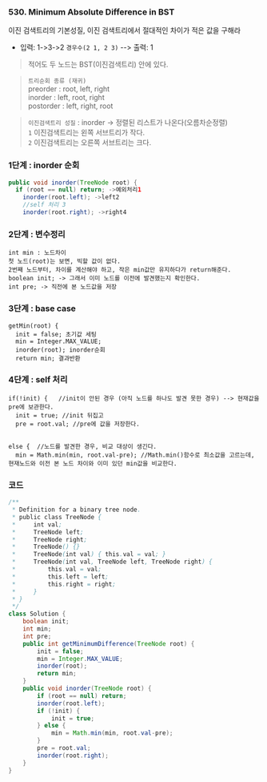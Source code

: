 ### 530. Minimum Absolute Difference in BST
이진 검색트리의 기본성질, 이진 검색트리에서 절대적인 차이가 적은 값을 구해라
+ 입력: 1->3->2 `경우수(2 1, 2 3)` --> 출력: 1 
> 적어도 두 노드는 BST(이진검색트리) 안에 있다. <br>

> `트리순회 종류 (재귀)` <br>
> preorder : root, left, right <br>
> inorder : left, root, right <br>
> postorder : left, right, root <br>

> `이진검색트리 성질` : inorder -> 정렬된 리스트가 나온다(오름차순정렬) <br>
> `1` 이진검색트리는 왼쪽 서브트리가 작다. <br>
> `2` 이진검색트리는 오른쪽 서브트리는 크다. <br>


### 1단계 : inorder 순회
```java
public void inorder(TreeNode root) {
  if (root == null) return; ->예외처리1
    inorder(root.left); ->left2 
    //self 처리 3
    inorder(root.right); ->right4
```

### 2단계 : 변수정리
```
int min : 노드차이
첫 노드(root)는 보면, 빅할 값이 없다.
2번째 노드부터, 차이를 계산해야 하고, 작은 min값만 유지하다가 return해준다.
boolean init; -> 그래서 이미 노드를 이전에 발견했는지 확인한다.
int pre; -> 직전에 본 노드값을 저장
```

### 3단계 : base case
```
getMin(root) {
  init = false; 초기값 세팅
  min = Integer.MAX_VALUE;
  inorder(root); inorder순회
  return min; 결과반환
```

### 4단계 : self 처리
```
if(!init) {   //init이 안된 경우 (아직 노드를 하나도 발견 못한 경우) --> 현재값을 pre에 보관한다.
  init = true; //init 뒤집고
  pre = root.val; //pre에 값을 저장한다.
  

else {  //노드를 발견한 경우, 비교 대상이 생긴다.
  min = Math.min(min, root.val-pre); //Math.min()함수로 최소값을 고르는데, 현재노드와 이전 본 노드 차이와 이미 있던 min값을 비교한다.
```

### 코드
```java
/**
 * Definition for a binary tree node.
 * public class TreeNode {
 *     int val;
 *     TreeNode left;
 *     TreeNode right;
 *     TreeNode() {}
 *     TreeNode(int val) { this.val = val; }
 *     TreeNode(int val, TreeNode left, TreeNode right) {
 *         this.val = val;
 *         this.left = left;
 *         this.right = right;
 *     }
 * }
 */
class Solution {
    boolean init;
    int min;
    int pre;
    public int getMinimumDifference(TreeNode root) {
        init = false;
        min = Integer.MAX_VALUE;
        inorder(root);
        return min;
    }
    public void inorder(TreeNode root) {
        if (root == null) return;
        inorder(root.left);
        if (!init) {
            init = true;
        } else {
            min = Math.min(min, root.val-pre);
        }
        pre = root.val;
        inorder(root.right);
    }
}
```
  
  
  
